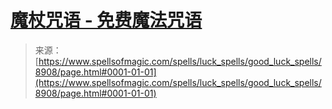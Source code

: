 <!--yml

category: 未分类

date: 2024-06-12 18:44:30

-->

# [魔杖咒语 - 免费魔法咒语](https://www.spellsofmagic.com/spells/luck_spells/good_luck_spells/8908/page.html#0001-01-01)

> 来源：[https://www.spellsofmagic.com/spells/luck_spells/good_luck_spells/8908/page.html#0001-01-01](https://www.spellsofmagic.com/spells/luck_spells/good_luck_spells/8908/page.html#0001-01-01)
